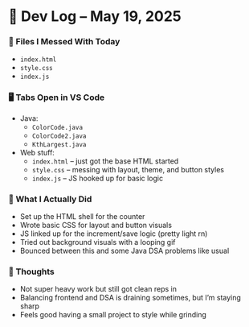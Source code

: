 # 🚀 Dev Log – May 19, 2025


### 🧠 Files I Messed With Today
- `index.html`
- `style.css`
- `index.js`

### 🖥️ Tabs Open in VS Code
- Java:
  - `ColorCode.java`
  - `ColorCode2.java`
  - `KthLargest.java`
- Web stuff:
  - `index.html` – just got the base HTML started
  - `style.css` – messing with layout, theme, and button styles
  - `index.js` – JS hooked up for basic logic

### 🔧 What I Actually Did
- Set up the HTML shell for the counter
- Wrote basic CSS for layout and button visuals
- JS linked up for the increment/save logic (pretty light rn)
- Tried out background visuals with a looping gif
- Bounced between this and some Java DSA problems like usual

### 🧠 Thoughts
- Not super heavy work but still got clean reps in
- Balancing frontend and DSA is draining sometimes, but I’m staying sharp
- Feels good having a small project to style while grinding 
